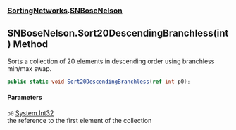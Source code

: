 ### [SortingNetworks](./SortingNetworks.md 'SortingNetworks').[SNBoseNelson](./SortingNetworks-SNBoseNelson.md 'SortingNetworks.SNBoseNelson')
## SNBoseNelson.Sort20DescendingBranchless(int) Method
Sorts a collection of 20 elements in descending order using branchless min/max swap.  
```csharp
public static void Sort20DescendingBranchless(ref int p0);
```
#### Parameters
<a name='SortingNetworks-SNBoseNelson-Sort20DescendingBranchless(int)-p0'></a>
`p0` [System.Int32](https://docs.microsoft.com/en-us/dotnet/api/System.Int32 'System.Int32')  
the reference to the first element of the collection  
  

